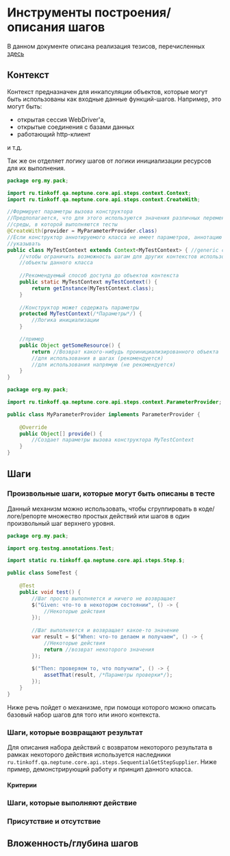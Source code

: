 # Инструменты построения/описания шагов

В данном документе описана реализация тезисов, перечисленных [здесь](./README.MD)

## Контекст

Контекст предназначен для инкапсуляции объектов, которые могут быть использованы как входные 
данные функций-шагов. Например, это могут быть:

- открытая сессия WebDriver'а, 
- открытые соединения с базами данных
- работающий http-клиент

и т.д.

Так же он отделяет логику шагов от логики инициализации ресурсов для их выполнения.

```java
package org.my.pack;

import ru.tinkoff.qa.neptune.core.api.steps.context.Context;
import ru.tinkoff.qa.neptune.core.api.steps.context.CreateWith;

//Формирует параметры вызова конструктора
//Предполагается, что для этого используются значения различных переменных окружения
//среды, в которой выполняются тесты
@CreateWith(provider = MyParameterProvider.class)
//Если конструктор аннотируемого класса не имеет параметров, аннотацию можно не 
//указывать
public class MyTestContext extends Context<MyTestContext> { //generic сигнатура для того,
    //чтобы ограничить возможность шагам для других контекстов использовать 
    //объекты данного класса
    
    //Рекомендуемый способ доступа до объектов контекста
    public static MyTestContext myTestContext() {
        return getInstance(MyTestContext.class);
    }
    
    //Конструктор может содержать параметры
    protected MyTestContext(/*Параметры*/) {
        //Логика инициализации
    }

    //пример
    public Object getSomeResource() {
        return //Возврат какого-нибудь проинициализированного объекта
        //для использования в шагах (рекомендуется)
        //для использования напрямую (не рекомендуется)
    }
}
```

```java
package org.my.pack;

import ru.tinkoff.qa.neptune.core.api.steps.context.ParameterProvider;

public class MyParameterProvider implements ParameterProvider {
    
    @Override
    public Object[] provide() {
        //Создает параметры вызова конструктора MyTestContext
    }
}
```

## Шаги

### Произвольные шаги, которые могут быть описаны в тесте

Данный механизм можно использовать, чтобы сгруппировать в коде/логе/репорте
множество простых действий или шагов в один произвольный шаг верхнего уровня.

```java
package org.my.pack;

import org.testng.annotations.Test;

import static ru.tinkoff.qa.neptune.core.api.steps.Step.$;

public class SomeTest {
    
    @Test
    public void test() {
        //Шаг просто выполняется и ничего не возвращает
        $("Given: что-то в некотором состоянии", () -> {
            //Некоторые действия
        });
        
        //Шаг выполняется и возвращает какое-то значение
        var result = $("When: что-то делаем и получаем", () -> {
            //Некоторые действия
            return //возврат некоторого значения
        });
        
        $("Then: проверяем то, что получили", () -> {
            assetThat(result, /*Параметры проверки*/);
        });
    }
}
```

Ниже речь пойдет о механизме, при помощи которого можно описать базовый набор шагов для того
или иного контекста.

### Шаги, которые возвращают результат

Для описания набора действий с возвратом некоторого результата в рамках некоторого действия используется 
наследники `ru.tinkoff.qa.neptune.core.api.steps.SequentialGetStepSupplier`. Ниже пример, демонстрирующий
работу и принцип данного класса.

#### Критерии

### Шаги, которые выполняют действие

### Присутствие и отсутствие

## Вложенность/глубина шагов